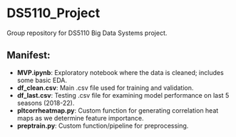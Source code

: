 # DS5110_Project
Group repository for DS5110 Big Data Systems project.

## Manifest:
- **MVP.ipynb**: Exploratory notebook where the data is cleaned; includes some basic EDA.
- **df_clean.csv**: Main .csv file used for training and validation.
- **df_last.csv**: Testing .csv file for examining model performance on last 5 seasons (2018-22).
- **pltcorrheatmap.py**: Custom function for generating correlation heat maps as we determine feature importance.
- **preptrain.py**: Custom function/pipeline for preprocessing.
